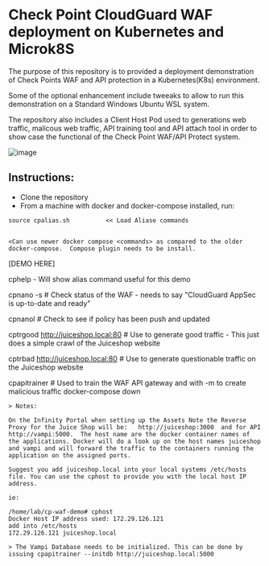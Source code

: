 # Check Point CloudGuard WAF deployment on Kubernetes and Microk8S 
 
 The purpose of this repository is to provided a deployment demonstration of Check Points WAF and API protection in a Kubernetes(K8s) environment.  
   
 Some of the optional enhancement include tweeaks to allow to run this demonstration on a Standard Windows Ubuntu WSL system. 
 
The repository also includes a Client Host Pod used to generations web traffic, malicous web traffic, API training tool and API attach tool in order to show case the functional of the Check Point WAF/API Protect system.   
<Add more about design and Pods>

 ![image](https://github.com/user-attachments/assets/29c3ae51-ce60-41e9-83ea-677a5d42e072)

## Instructions:
 
* Clone the repository
* From a machine with docker and docker-compose installed, run:  
```
source cpalias.sh          << Load Aliase commands
 

<Can use newer docker compose <commands> as compared to the older docker-compose.  Compose plugin needs to be install.
```
[DEMO HERE]

cphelp     - Will show alias command useful for this demo

cpnano -s			       # Check status of the WAF - needs to say "CloudGuard AppSec is up-to-date and ready"

cpnanol				       # Check to see if policy has been push and updated
                                       
cptrgood http://juiceshop.local:80     # Use to generate good traffic 
                                         - This just does a simple crawl of the Juiceshop website

cptrbad http://juiceshop.local:80      # Use to generate questionable traffic on the Juiceshop website

cpapitrainer                           # Used to train the WAF API gateway and with -m to create malicious traffic 
docker-compose down
```
> Notes:

On the Infinity Portal when setting up the Assets Note the Reverse Proxy for the Juice Shop will be:   http://juiceshop:3000  and for API  http://vampi:5000.  The host name are the docker container names of the applications. Docker will do a look up on the host names juiceshop and vampi and will forward the traffic to the containers running the application on the assigned ports.

Suggest you add juiceshop.local into your local systems /etc/hosts file. You can use the cphost to provide you with the local host IP address. 

ie: 

/home/lab/cp-waf-demo# cphost
Docker Host IP address used: 172.29.126.121
add into /etc/hosts
172.29.126.121 juiceshop.local 

> The Vampi Database needs to be initialized. This can be done by issuing cpapitrainer --initdb http://juiceshop.local:5000   

